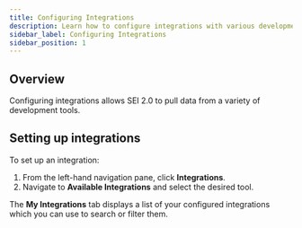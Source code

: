 ```yaml
---
title: Configuring Integrations
description: Learn how to configure integrations with various development tools in Harness SEI 2.0.
sidebar_label: Configuring Integrations
sidebar_position: 1
---
```


## Overview

Configuring integrations allows SEI 2.0 to pull data from a variety of development tools.

## Setting up integrations

To set up an integration:

1. From the left-hand navigation pane, click **Integrations**.
1. Navigate to **Available Integrations** and select the desired tool.

The **My Integrations** tab displays a list of your configured integrations which you can use to search or filter them.